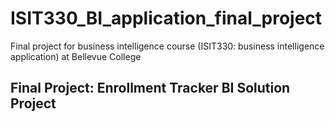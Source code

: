 # ISIT330_BI_application_final_project
Final project for business intelligence course (ISIT330: business intelligence application) at Bellevue College

## Final Project: Enrollment Tracker BI Solution Project

